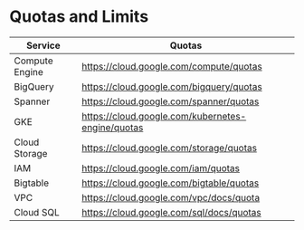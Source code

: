 # Quotas and Limits

| Service | Quotas |
|------------|------------------------------------|
| Compute Engine|https://cloud.google.com/compute/quotas|
| BigQuery |https://cloud.google.com/bigquery/quotas|
| Spanner |https://cloud.google.com/spanner/quotas|
| GKE|https://cloud.google.com/kubernetes-engine/quotas|
| Cloud Storage|https://cloud.google.com/storage/quotas|
| IAM|https://cloud.google.com/iam/quotas|
|Bigtable|https://cloud.google.com/bigtable/quotas|
|VPC|https://cloud.google.com/vpc/docs/quota|
| Cloud SQL|https://cloud.google.com/sql/docs/quotas|


